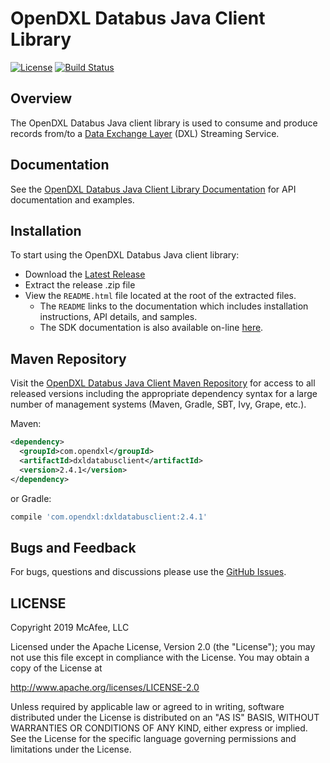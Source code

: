 # OpenDXL Databus Java Client Library

[![License](https://img.shields.io/badge/License-Apache%202.0-blue.svg)](https://opensource.org/licenses/Apache-2.0)
[![Build Status](https://github.com/opendxl/opendxl-databus-client-java/workflows/build/badge.svg?branch=master)](https://github.com/opendxl/opendxl-databus-client-java/actions)

## Overview

The OpenDXL Databus Java client library is used to consume and produce records from/to a [Data Exchange Layer](http://www.mcafee.com/us/solutions/data-exchange-layer.aspx)
(DXL) Streaming Service.

## Documentation

See the
[OpenDXL Databus Java Client Library Documentation](https://opendxl.github.io/opendxl-databus-client-java/docs/index.html)
for API documentation and examples.

## Installation

To start using the OpenDXL Databus Java client library:

* Download the [Latest Release](https://github.com/opendxl/opendxl-databus-client-java/releases/latest)
* Extract the release .zip file
* View the `README.html` file located at the root of the extracted files.
  * The `README` links to the documentation which includes installation instructions, API details, and samples.
  * The SDK documentation is also available on-line [here](https://opendxl.github.io/opendxl-databus-client-java/docs/index.html).

## Maven Repository

Visit the [OpenDXL Databus Java Client Maven Repository](https://search.maven.org/artifact/com.opendxl/dxldatabusclient) for
access to all released versions including the appropriate dependency syntax for a large number of management 
systems (Maven, Gradle, SBT, Ivy, Grape, etc.).

Maven:

```xml
<dependency>
  <groupId>com.opendxl</groupId>
  <artifactId>dxldatabusclient</artifactId>
  <version>2.4.1</version>
</dependency>
```
or Gradle:
```groovy
compile 'com.opendxl:dxldatabusclient:2.4.1'
```

## Bugs and Feedback

For bugs, questions and discussions please use the
[GitHub Issues](https://github.com/opendxl/opendxl-databus-client-java/issues).

## LICENSE

Copyright 2019 McAfee, LLC

Licensed under the Apache License, Version 2.0 (the "License"); you may not use this file except in compliance with the License. You may obtain a copy of the License at

http://www.apache.org/licenses/LICENSE-2.0

Unless required by applicable law or agreed to in writing, software distributed under the License is distributed on an "AS IS" BASIS, WITHOUT WARRANTIES OR CONDITIONS OF ANY KIND, either express or implied. See the License for the specific language governing permissions and limitations under the License.


